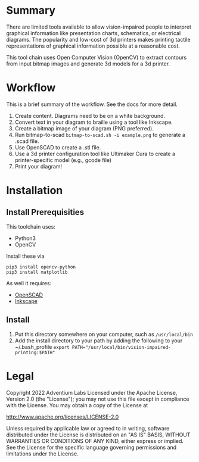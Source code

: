 # Summary

There are limited tools available to allow vision-impaired people to interpret graphical information like presentation charts, 
schematics, or electrical diagrams. The popularity and low-cost of 3d printers makes printing tactile representations of graphical 
information possible at a reasonable cost. 

This tool chain uses Open Computer Vision (OpenCV) to extract contours from input bitmap images and generate 3d models for a 3d printer.

# Workflow

This is a brief summary of the workflow. See the docs for more detail. 

1. Create content. Diagrams need to be on a white background. 
1. Convert text in your diagram to braille using a tool like Inkscape.
1. Create a bitmap image of your diagram (PNG preferred).
1. Run bitmap-to-scad ```bitmap-to-scad.sh -i example.png``` to generate a .scad file.
1. Use OpenSCAD to create a .stl file.
1. Use a 3d printer configuration tool like Ultimaker Cura to create a printer-specific model (e.g., gcode file)
1. Print your diagram! 

# Installation

## Install Prerequisities

This toolchain uses:
- Python3
- OpenCV

Install these via

```
pip3 install opencv-python
pip3 install matplotlib
```

As well it requires:
- [OpenSCAD](https://openscad.org/downloads.html)
- [Inkscape](https://inkscape.org/release/inkscape-1.1.1/)

## Install

1. Put this directory somewhere on your computer, such as ```/usr/local/bin```
1. Add the install directory to your path by adding the following to your ~/.bash_profile ```export PATH="/usr/local/bin/vision-impaired-printing:$PATH"```

# Legal

Copyright 2022 Adventium Labs
Licensed under the Apache License, Version 2.0 (the "License");
you may not use this file except in compliance with the License.
You may obtain a copy of the License at

http://www.apache.org/licenses/LICENSE-2.0

Unless required by applicable law or agreed to in writing, software
distributed under the License is distributed on an "AS IS" BASIS,
WITHOUT WARRANTIES OR CONDITIONS OF ANY KIND, either express or implied.
See the License for the specific language governing permissions and
limitations under the License.
